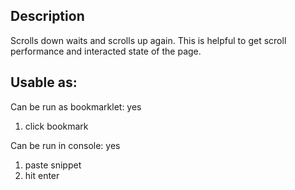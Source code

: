 ## Description

Scrolls down waits and scrolls up again.
This is helpful to get scroll performance and interacted state of the page.

## Usable as:  
 
Can be run as bookmarklet: yes
1. click bookmark

Can be run in console: yes
1. paste snippet
2. hit enter
